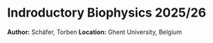# Indroductory Biophysics 2025/26
**Author:** Schäfer, Torben
**Location:** Ghent University, Belgium

